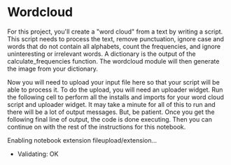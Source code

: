 # Wordcloud
For this project, you'll create a "word cloud" from a text by writing a script. This script needs to process the text, remove punctuation, ignore case and words that do not contain all alphabets, count the frequencies, and ignore uninteresting or irrelevant words. A dictionary is the output of the calculate_frequencies function. The wordcloud module will then generate the image from your dictionary.

 Now you will need to upload your input file here so that your script will be able to process it. To do the upload, you will need an uploader widget. Run the following cell to perform all the installs and imports for your word cloud script and uploader widget. It may take a minute for all of this to run and there will be a lot of output messages. But, be patient. Once you get the following final line of output, the code is done executing. Then you can continue on with the rest of the instructions for this notebook.

Enabling notebook extension fileupload/extension...
- Validating: OK
